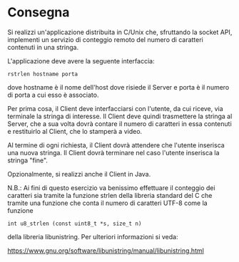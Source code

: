 # Consegna

Si realizzi un'applicazione distribuita in C/Unix che, sfruttando la socket
API, implementi un servizio di conteggio remoto del numero di caratteri
contenuti in una stringa.

L'applicazione deve avere la seguente interfaccia:

    rstrlen hostname porta

dove hostname è il nome dell'host dove risiede il Server e porta è il numero
di porta a cui esso è associato.

Per prima cosa, il Client deve interfacciarsi con l'utente, da cui riceve, via
terminale la stringa di interesse. Il Client deve quindi trasmettere la stringa
al Server, che a sua volta dovrà contare il numero di caratteri in essa
contenuti e restituirlo al Client, che lo stamperà a video.

Al termine di ogni richiesta, il Client dovrà attendere che l'utente inserisca
una nuova stringa. Il Client dovrà terminare nel caso l'utente inserisca la
stringa "fine".

Opzionalmente, si realizzi anche il Client in Java.

N.B.: Ai fini di questo esercizio va benissimo effettuare il conteggio dei
caratteri sia tramite la funzione strlen della libreria standard del C che
tramite una funzione che conta il numero di caratteri UTF-8 come la funzione

    int u8_strlen (const uint8_t *s, size_t n)

della libreria libunistring. Per ulteriori informazioni si veda:

https://www.gnu.org/software/libunistring/manual/libunistring.html
